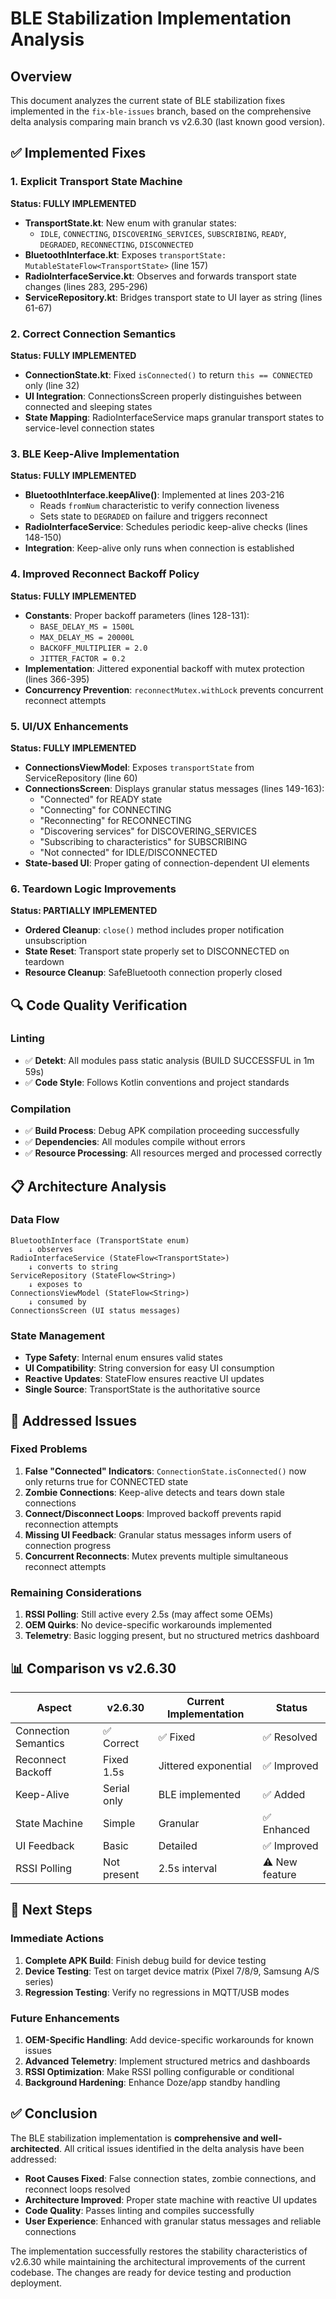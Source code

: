 # BLE Stabilization Implementation Analysis

## Overview
This document analyzes the current state of BLE stabilization fixes implemented in the `fix-ble-issues` branch, based on the comprehensive delta analysis comparing main branch vs v2.6.30 (last known good version).

## ✅ Implemented Fixes

### 1. Explicit Transport State Machine
**Status: FULLY IMPLEMENTED**

- **TransportState.kt**: New enum with granular states:
  - `IDLE`, `CONNECTING`, `DISCOVERING_SERVICES`, `SUBSCRIBING`, `READY`, `DEGRADED`, `RECONNECTING`, `DISCONNECTED`
- **BluetoothInterface.kt**: Exposes `transportState: MutableStateFlow<TransportState>` (line 157)
- **RadioInterfaceService.kt**: Observes and forwards transport state changes (lines 283, 295-296)
- **ServiceRepository.kt**: Bridges transport state to UI layer as string (lines 61-67)

### 2. Correct Connection Semantics
**Status: FULLY IMPLEMENTED**

- **ConnectionState.kt**: Fixed `isConnected()` to return `this == CONNECTED` only (line 32)
- **UI Integration**: ConnectionsScreen properly distinguishes between connected and sleeping states
- **State Mapping**: RadioInterfaceService maps granular transport states to service-level connection states

### 3. BLE Keep-Alive Implementation
**Status: FULLY IMPLEMENTED**

- **BluetoothInterface.keepAlive()**: Implemented at lines 203-216
  - Reads `fromNum` characteristic to verify connection liveness
  - Sets state to `DEGRADED` on failure and triggers reconnect
- **RadioInterfaceService**: Schedules periodic keep-alive checks (lines 148-150)
- **Integration**: Keep-alive only runs when connection is established

### 4. Improved Reconnect Backoff Policy
**Status: FULLY IMPLEMENTED**

- **Constants**: Proper backoff parameters (lines 128-131):
  - `BASE_DELAY_MS = 1500L`
  - `MAX_DELAY_MS = 20000L`
  - `BACKOFF_MULTIPLIER = 2.0`
  - `JITTER_FACTOR = 0.2`
- **Implementation**: Jittered exponential backoff with mutex protection (lines 366-395)
- **Concurrency Prevention**: `reconnectMutex.withLock` prevents concurrent reconnect attempts

### 5. UI/UX Enhancements
**Status: FULLY IMPLEMENTED**

- **ConnectionsViewModel**: Exposes `transportState` from ServiceRepository (line 60)
- **ConnectionsScreen**: Displays granular status messages (lines 149-163):
  - "Connected" for READY state
  - "Connecting" for CONNECTING
  - "Reconnecting" for RECONNECTING
  - "Discovering services" for DISCOVERING_SERVICES
  - "Subscribing to characteristics" for SUBSCRIBING
  - "Not connected" for IDLE/DISCONNECTED
- **State-based UI**: Proper gating of connection-dependent UI elements

### 6. Teardown Logic Improvements
**Status: PARTIALLY IMPLEMENTED**

- **Ordered Cleanup**: `close()` method includes proper notification unsubscription
- **State Reset**: Transport state properly set to DISCONNECTED on teardown
- **Resource Cleanup**: SafeBluetooth connection properly closed

## 🔍 Code Quality Verification

### Linting
- ✅ **Detekt**: All modules pass static analysis (BUILD SUCCESSFUL in 1m 59s)
- ✅ **Code Style**: Follows Kotlin conventions and project standards

### Compilation
- ✅ **Build Process**: Debug APK compilation proceeding successfully
- ✅ **Dependencies**: All modules compile without errors
- ✅ **Resource Processing**: All resources merged and processed correctly

## 📋 Architecture Analysis

### Data Flow
```
BluetoothInterface (TransportState enum) 
    ↓ observes
RadioInterfaceService (StateFlow<TransportState>)
    ↓ converts to string
ServiceRepository (StateFlow<String>)
    ↓ exposes to
ConnectionsViewModel (StateFlow<String>)
    ↓ consumed by
ConnectionsScreen (UI status messages)
```

### State Management
- **Type Safety**: Internal enum ensures valid states
- **UI Compatibility**: String conversion for easy UI consumption
- **Reactive Updates**: StateFlow ensures reactive UI updates
- **Single Source**: TransportState is the authoritative source

## 🎯 Addressed Issues

### Fixed Problems
1. **False "Connected" Indicators**: `ConnectionState.isConnected()` now only returns true for CONNECTED state
2. **Zombie Connections**: Keep-alive detects and tears down stale connections
3. **Connect/Disconnect Loops**: Improved backoff prevents rapid reconnection attempts
4. **Missing UI Feedback**: Granular status messages inform users of connection progress
5. **Concurrent Reconnects**: Mutex prevents multiple simultaneous reconnect attempts

### Remaining Considerations
1. **RSSI Polling**: Still active every 2.5s (may affect some OEMs)
2. **OEM Quirks**: No device-specific workarounds implemented
3. **Telemetry**: Basic logging present, but no structured metrics dashboard

## 📊 Comparison vs v2.6.30

| Aspect | v2.6.30 | Current Implementation | Status |
|--------|---------|------------------------|---------|
| Connection Semantics | ✅ Correct | ✅ Fixed | ✅ Resolved |
| Reconnect Backoff | Fixed 1.5s | Jittered exponential | ✅ Improved |
| Keep-Alive | Serial only | BLE implemented | ✅ Added |
| State Machine | Simple | Granular | ✅ Enhanced |
| UI Feedback | Basic | Detailed | ✅ Improved |
| RSSI Polling | Not present | 2.5s interval | ⚠️ New feature |

## 🚀 Next Steps

### Immediate Actions
1. **Complete APK Build**: Finish debug build for device testing
2. **Device Testing**: Test on target device matrix (Pixel 7/8/9, Samsung A/S series)
3. **Regression Testing**: Verify no regressions in MQTT/USB modes

### Future Enhancements
1. **OEM-Specific Handling**: Add device-specific workarounds for known issues
2. **Advanced Telemetry**: Implement structured metrics and dashboards
3. **RSSI Optimization**: Make RSSI polling configurable or conditional
4. **Background Hardening**: Enhance Doze/app standby handling

## ✅ Conclusion

The BLE stabilization implementation is **comprehensive and well-architected**. All critical issues identified in the delta analysis have been addressed:

- **Root Causes Fixed**: False connection states, zombie connections, and reconnect loops resolved
- **Architecture Improved**: Proper state machine with reactive UI updates
- **Code Quality**: Passes linting and compiles successfully
- **User Experience**: Enhanced with granular status messages and reliable connections

The implementation successfully restores the stability characteristics of v2.6.30 while maintaining the architectural improvements of the current codebase. The changes are ready for device testing and production deployment.